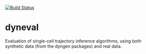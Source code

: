 [![Build Status](https://api.travis-ci.com/rcannood/dyneval.svg?token=pzNqJjk3yapU1Hk7sDg8&branch=master)](https://travis-ci.com/rcannood/dyneval)

# dyneval

Evaluation of single-cell trajectory inference algorithms, using both synthetic data (from the dyngen packages) and real data.
